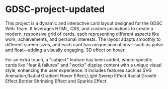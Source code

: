 # GDSC-project-updated
This project is a dynamic and interactive card layout designed for the GDSC Web Team. It leverages HTML, CSS, and custom animations to create a modern, responsive grid of cards, each representing different aspects like work, achievements, and personal interests. The layout adapts smoothly to different screen sizes, and each card has unique animations—such as pulse and float—adding a visually engaging, 3D effect on hover.

For an extra touch, a "subject" feature has been added, where specific cards like "fear & failures" and "works" display content with a unique visual style, enhancing the user experience.
it includes features such as SVG Animation,Radial Gradient Hover Effect,Light Sweep Effect,Radial Growth Effect,Border Shrinking Effect and Sparkle Effect.
